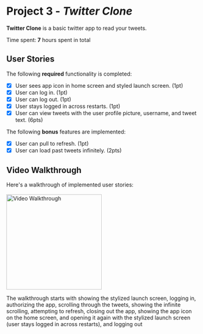 # Project 3 - *Twitter Clone*

**Twitter Clone** is a basic twitter app to read your tweets.

Time spent: **7** hours spent in total

## User Stories

The following **required** functionality is completed:

- [X] User sees app icon in home screen and styled launch screen. (1pt)
- [X] User can log in. (1pt)
- [X] User can log out. (1pt)
- [X] User stays logged in across restarts. (1pt)
- [X] User can view tweets with the user profile picture, username, and tweet text. (6pts)

The following **bonus** features are implemented:

- [X] User can pull to refresh. (1pt)
- [X] User can load past tweets infinitely. (2pts)

## Video Walkthrough

Here's a walkthrough of implemented user stories:   
<br>
<img src='https://i.imgur.com/ZS2r4qf.gif' title='Video Walkthrough' width='250' alt='Video Walkthrough' />

The walkthrough starts with showing the stylized launch screen, logging in, authorizing the app, scrolling through the tweets, showing the infinite scrolling, attempting to refresh, closing out the app, showing the app icon on the home screen, and opening it again with the stylized launch screen (user stays logged in across restarts), and logging out

